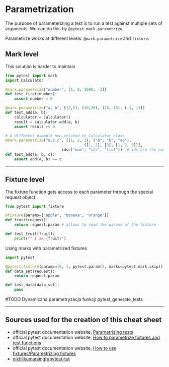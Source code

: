 # Parametrization
The purpose of parameterizing a test is to run a test against multiple sets of arguments. 
We can do this by `@pytest.mark.parametrize`.

Parametrize works at different levels: `@mark.parametrize` and `fixture`.  
## Mark level
This solution is harder to maintain
```python
from pytest import mark
import Calculator

@mark.parametrize("number", [1, 0, 1000, -3])
def test_first(number):
    assert number > 0

@mark.parametrize("a, b", [(2,5), (10,20), (25, 15), (-1, 1)])
def test_add(a, b):
    calculator = Calculator()
    result = calculator.add(a, b)
    assert result >= 0

# A different example non related to Calculator class
@mark.parametrize("a,b,c", [(1, 2, 3), ("a", "b", "ab"),
                                   ([1, 2], [3], [1, 2, 3])],
                         ids=["num", "str", "list"])  # ids are the names for each case you are passing for the test
def test_add(a, b, c):
    assert add(a, b) == c
```
___
## Fixture level
The fixture function gets access to each parameter through the special request object:
```python
from pytest import fixture

@fixture(params=["apple", "banana", "orange"])
def fruit(request):
    return request.param # allows to read the params of the fixture

def test_fruit(fruit):
    print(f" I am {fruit}")
```
Using marks with parametrized fixtures
```python
import pytest

@pytest.fixture(params=[0, 1, pytest.param(2, marks=pytest.mark.skip)])
def data_set(request):
    return request.param

def test_data(data_set):
    pass
```
#TODO Dynamiczna parametryzacja funkcji pytest_generate_tests
___
## Sources used for the creation of this cheat sheet
- official pytest documentation website, [Parametrizing tests](https://doc.pytest.org/en/latest/example/parametrize.html)
- official pytest documentation website, [How to parametrize fixtures and test functions](https://doc.pytest.org/en/latest/how-to/parametrize.html#parametrize-basics)
- official pytest documentation website, [How to use fixtures/Parametrizing fixtures](https://doc.pytest.org/en/latest/how-to/fixtures.html#fixture-parametrize)
- [nikhilkumarsingh/pytest-tut](https://github.com/nikhilkumarsingh/pytest-tut)